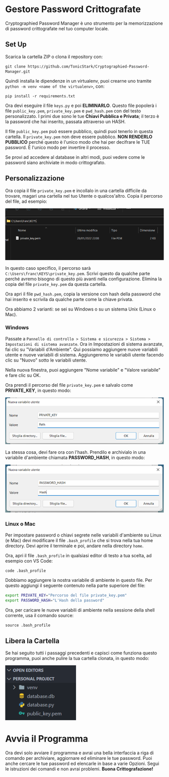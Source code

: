 # Gestore Password Crittografate
Cryptographied Password Manager è uno strumento per la memorizzazione di password crittografate nel tuo computer locale.

## Set Up
Scarica la cartella ZIP o clona il repository con:
```
git clone https://github.com/TonicStark/Cryptographied-Password-Manager.git
```

Quindi installa le dipendenze in un virtualenv, puoi crearne uno tramite `python -m venv <name of the virtualenv>`, con:
```
pip install -r requirements.txt
```

Ora devi eseguire il file `keys.py` e poi **ELIMINARLO**. Questo file popolerà i file `public_key.pem`, `private_key.pem` e `pwd_hash.pem` con del testo personalizzato. I primi due sono le tue **Chiavi Pubblica e Privata**; il terzo è la password che hai inserito, passata attraverso un HASH.

Il file `public_key.pem` può essere pubblico, quindi puoi tenerlo in questa cartella. Il `private_key.pem` non deve essere pubblico. **NON RENDERLO PUBBLICO** perché questo è l'unico modo che hai per decifrare le TUE password. È l'unico modo per invertire il processo.

Se provi ad accedere al database in altri modi, puoi vedere come le password siano archiviate in modo crittografato.

## Personalizzazione
Ora copia il file `private_key.pem` e incollalo in una cartella difficile da trovare, magari una cartella nel tuo Utente o qualcos'altro. Copia il percorso del file, ad esempio:

![esempio di percorso](../img/path.png)

In questo caso specifico, il percorso sarà `C:\Users\franc\KEYS\private_key.pem`. Scrivi questo da qualche parte perché avremo bisogno di questo più avanti nella configurazione. Elimina la copia del file `private_key.pem` da questa cartella.

Ora apri il file `pwd_hash.pem`, copia la versione con hash della password che hai inserito e scrivila da qualche parte come la chiave privata.

Ora abbiamo 2 varianti: se sei su Windows o su un sistema Unix (Linux o Mac).

### Windows
Passate a `Pannello di controllo > Sistema e sicurezza > Sistema > Impostazioni di sistema avanzate`. Ora in Impostazioni di sistema avanzate, fai clic su "Variabili d'Ambiente".
Qui possiamo aggiungere nuove variabili utente e nuove variabili di sistema. Aggiungeremo le variabili utente facendo clic su "Nuovo" sotto le variabili utente.

Nella nuova finestra, puoi aggiungere "Nome variabile" e "Valore variabile" e fare clic su OK.

Ora prendi il percorso del file `private_key.pem` e salvalo come **PRIVATE_KEY**, in questo modo:

![key_storing_example](../img/private_key.png)

La stessa cosa, devi fare ora con l'hash. Prendilo e archivialo in una variabile d'ambiente chiamata **PASSWORD_HASH**, in questo modo:

![password_hash_example](../img/pwd_hash.png)

### Linux o Mac
Per impostare password o chiavi segrete nelle variabili d'ambiente su Linux (e Mac) devi modificare il file `.bash_profile` che si trova nella tua home directory. Devi aprire il terminale e poi, andare nella directory `home`.

Ora, apri il file `.bash_profile` in qualsiasi editor di testo a tua scelta, ad esempio con VS Code:
```
code .bash_profile
```
Dobbiamo aggiungere la nostra variabile di ambiente in questo file. Per questo aggiungi il seguente contenuto nella parte superiore del file:
```bash
export PRIVATE_KEY="Percorso del file private_key.pem"
export PASSWORD_HASH="L'Hash della password"
```

Ora, per caricare le nuove variabili di ambiente nella sessione della shell corrente, usa il comando source:
```
source .bash_profile
```

## Libera la Cartella
Se hai seguito tutti i passaggi precedenti e capisci come funziona questo programma, puoi anche pulire la tua cartella clonata, in questo modo:

![cleaned_folder_example](../img/cleaned_folder.png)

# Avvia il Programma
Ora devi solo avviare il programma e avrai una bella interfaccia a riga di comando per archiviare, aggiornare ed eliminare le tue password. Puoi anche cercare le tue password ed elencarle in base a varie Opzioni. Segui le istruzioni dei comandi e non avrai problemi. **Buona Crittografazione!**